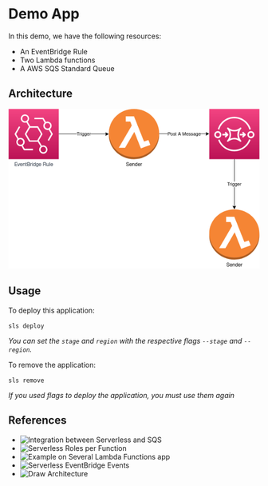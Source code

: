 # Demo App

In this demo, we have the following resources:

- An EventBridge Rule
- Two Lambda functions
- A AWS SQS Standard Queue

## Architecture

![](docs/architecture.png)

## Usage

To deploy this application:

```
sls deploy
```

_You can set the `stage` and `region` with the respective flags `--stage` and `--region`._

To remove the application:

```
sls remove
```

_If you used flags to deploy the application, you must use them again_

## References

- ![Integration between Serverless and SQS](https://www.serverless.com/blog/aws-lambda-sqs-serverless-integration)
- ![Serverless Roles per Function](https://www.serverless.com/plugins/serverless-iam-roles-per-function)
- ![Example on Several Lambda Functions app](https://github.com/sbstjn/sqs-worker-serverless)
- ![Serverless EventBridge Events](https://www.serverless.com/framework/docs/providers/aws/events/event-bridge/)
- ![Draw Architecture](https://aws.amazon.com/architecture/icons/)
